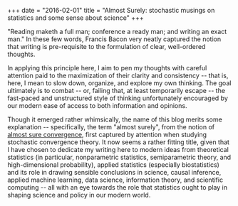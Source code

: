 +++
date = "2016-02-01"
title = "Almost Surely: stochastic musings on statistics and some sense about science"
+++

"Reading maketh a full man; conference a ready man; and writing an exact man."
In these few words, Francis Bacon very neatly captured the notion that writing
is pre-requisite to the formulation of clear, well-ordered thoughts.

In applying this principle here, I aim to pen my thoughts with careful attention
paid to the maximization of their clarity and consistency -- that is, here, I
mean to slow down, organize, and explore my own thinking. The goal ultimately is
to combat -- or, failing that, at least temporarily escape -- the fast-paced and
unstructured style of thinking unfortunately encouraged by our modern ease of
access to both information and opinions.

Though it emerged rather whimsically, the name of this blog merits some
explanation -- specifically, the term "almost surely", from the notion of
[almost sure convergence](https://en.wikipedia.org/wiki/Convergence_of_random_variables#Almost_sure_convergence),
first captured by attention when studying stochastic convergence theory. It now
seems a rather fitting title, given that I have chosen to dedicate my writing
here to modern ideas from theoretical statistics (in particular, nonparametric
statistics, semiparametric theory, and high-dimensional probability), applied
statistics (especially biostatistics) and its role in drawing sensible
conclusions in science, causal inference, applied machine learning, data
science, information theory, and scientific computing -- all with an eye towards
the role that statistics ought to play in shaping science and policy in our
modern world.
